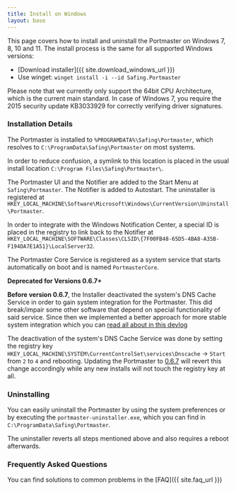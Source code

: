 ```yaml
---
title: Install on Windows
layout: base
---
```


This page covers how to install and uninstall the Portmaster on Windows 7, 8, 10 and 11. The install process is the same for all supported Windows versions:

- [Download installer]({{ site.download_windows_url }})
- Use winget: `winget install -i --id Safing.Portmaster`

Please note that we currently only support the 64bit CPU Architecture, which is the current main standard. In case of Windows 7, you  require the 2015 security update KB3033929 for correctly verifying driver signatures.

### Installation Details

The Portmaster is installed to `%PROGRAMDATA%\Safing\Portmaster`, which resolves to `C:\ProgramData\Safing\Portmaster` on most systems.

In order to reduce confusion, a symlink to this location is placed in the usual install location `C:\Program Files\Safing\Portmaster\`.

The Portmaster UI and the Notifier are added to the Start Menu at `Safing\Portmaster`. The Notifier is added to Autostart.
The uninstaller is registered at `HKEY_LOCAL_MACHINE\Software\Microsoft\Windows\CurrentVersion\Uninstall\Portmaster`.  

In order to integrate with the Windows Notification Center, a special ID is placed in the registry to link back to the Notifier at `HKEY_LOCAL_MACHINE\SOFTWARE\Classes\CLSID\{7F00FB48-65D5-4BA8-A35B-F194DA7E1A51}\LocalServer32`.

The Portmaster Core Service is registered as a system service that starts automatically on boot and is named `PortmasterCore`.

**Deprecated for Versions 0.6.7+**

**Before version 0.6.7**, the Installer deactivated the system's DNS Cache Service in order to gain system integration for the Portmaster. This did break/impair some other software that depend on special functionality of said service. Since then we implemented a better approach for more stable system integration which you can [read all about in this devlog](https://safing.io/blog/2021/03/23/attributing-dns-requests-on-windows/)

The deactivation of the system's DNS Cache Service was done by setting the registry key `HKEY_LOCAL_MACHINE\SYSTEM\CurrentControlSet\services\Dnscache` -> `Start` from `2` to `4` and rebooting. Updating the Portmaster to [0.6.7](https://github.com/safing/portmaster/releases/tag/v0.6.7) will revert this change accordingly while any new installs will not touch the registry key at all.

### Uninstalling

You can easily uninstall the Portmaster by using the system preferences or by executing the `portmaster-uninstaller.exe`, which you can find in `C:\ProgramData\Safing\Portmaster`.

The uninstaller reverts all steps mentioned above and also requires a reboot afterwards.

### Frequently Asked Questions

You can find solutions to common problems in the [FAQ]({{ site.faq_url }})
